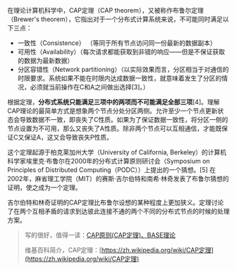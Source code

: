 在理论计算机科学中，CAP定理（CAP theorem），又被称作布鲁尔定理（Brewer's theorem），它指出对于一个分布式计算系统来说，不可能同时满足以下三点：

* 一致性（Consistence） （等同于所有节点访问同一份最新的数据副本）  
* 可用性（Availability）（每次请求都能获取到非错的响应——但是不保证获取的数据为最新数据）  
* 分区容错性（Network partitioning）（以实际效果而言，分区相当于对通信的时限要求。系统如果不能在时限内达成数据一致性，就意味着发生了分区的情况，必须就当前操作在C和A之间做出选择\[3\]。）  

根据定理，**分布式系统只能满足三项中的两项而不可能满足全部三项**\[4\]。理解CAP理论的最简单方式是想象两个节点分处分区两侧。允许至少一个节点更新状态会导致数据不一致，即丧失了C性质。如果为了保证数据一致性，将分区一侧的节点设置为不可用，那么又丧失了A性质。除非两个节点可以互相通信，才能既保证C又保证A，这又会导致丧失P性质。

这个定理起源于柏克莱加州大学（University of California, Berkeley）的计算机科学家埃里克·布鲁尔在2000年的分布式计算原则研讨会（Symposium on Principles of Distributed Computing（PODC））上提出的一个猜想。\[5\] 在2002年，麻省理工学院（MIT）的赛斯·吉尔伯特和南希·林奇发表了布鲁尔猜想的证明，使之成为一个定理。

吉尔伯特和林奇证明的CAP定理比布鲁尔设想的某种程度上更加狭义。定理讨论了在两个互相矛盾的请求到达彼此连接不通的两个不同的分布式节点的时候的处理方案。

> 写的很好，值得一读：[CAP原则\(CAP定理\)、BASE理论](http://www.cnblogs.com/duanxz/p/5229352.html)
>
> 维基百科简介，CAP定理：[https://zh.wikipedia.org/wiki/CAP定理](https://zh.wikipedia.org/wiki/CAP定理)



